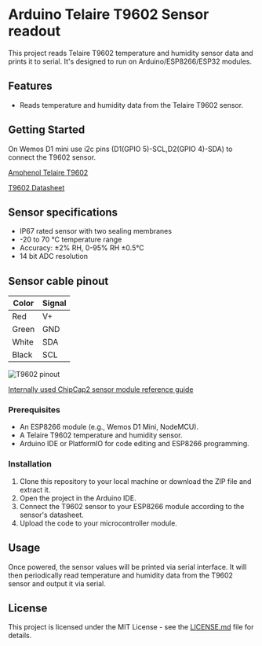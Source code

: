 # Arduino Telaire T9602 Sensor readout

This project reads Telaire T9602 temperature and humidity sensor data and prints it to serial.
It's designed to run on Arduino/ESP8266/ESP32 modules.

## Features

- Reads temperature and humidity data from the Telaire T9602 sensor.

## Getting Started
On Wemos D1 mini use i2c pins (D1(GPIO 5)-SCL,D2(GPIO 4)-SDA) to connect the T9602 sensor.

[Amphenol Telaire T9602](https://www.amphenol-sensors.com/en/telaire/humidity/527-humidity-sensors/3224-t9602)

[T9602 Datasheet](https://www.farnell.com/datasheets/1872050.pdf)

##  Sensor specifications

  * IP67 rated sensor with two sealing membranes
  * -20 to 70 °C temperature range
  * Accuracy: ±2% RH, 0-95% RH ±0.5°C
  * 14 bit ADC resolution

## Sensor cable pinout

| **Color** |   **Signal**   |
|-----------|----------------|
| Red       | V+             |
| Green     | GND            |
| White     | SDA            |
| Black     | SCL            |

![T9602 pinout](https://encrypted-tbn0.gstatic.com/images?q=tbn:ANd9GcS4IXIdSB64S-NKB0MQdY745BLXDTEJgOI-VA&usqp=CAU)

[Internally used ChipCap2 sensor module reference guide](https://www.amphenol-sensors.com/hubfs/Documents/AAS-916-127J-Telaire-ChipCap2-022118-web.pdf?Itemid=8487+%27)

### Prerequisites

- An ESP8266 module (e.g., Wemos D1 Mini, NodeMCU).
- A Telaire T9602 temperature and humidity sensor.
- Arduino IDE or PlatformIO for code editing and ESP8266 programming.

### Installation

1. Clone this repository to your local machine or download the ZIP file and extract it.
2. Open the project in the Arduino IDE.
3. Connect the T9602 sensor to your ESP8266 module according to the sensor's datasheet.
4. Upload the code to your microcontroller module.

## Usage

Once powered, the sensor values will be printed via serial interface.
It will then periodically read temperature and humidity data from the T9602 sensor and output it via serial.

## License

This project is licensed under the MIT License - see the [LICENSE.md](LICENSE.md) file for details.
